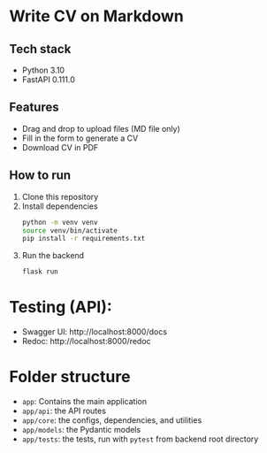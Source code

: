 # Write CV on Markdown

## Tech stack
- Python 3.10
- FastAPI 0.111.0

## Features
- Drag and drop to upload files (MD file only)
- Fill in the form to generate a CV
- Download CV in PDF

## How to run
1. Clone this repository
2. Install dependencies
    ```bash
    python -m venv venv
    source venv/bin/activate
    pip install -r requirements.txt
    ``` 
3. Run the backend
    ```bash
   flask run
    ```

# Testing (API):

- Swagger UI: http://localhost:8000/docs
- Redoc: http://localhost:8000/redoc

# Folder structure

- `app`: Contains the main application
- `app/api`: the API routes
- `app/core`: the configs, dependencies, and utilities
- `app/models`: the Pydantic models
- `app/tests`: the tests, run with `pytest` from backend root directory